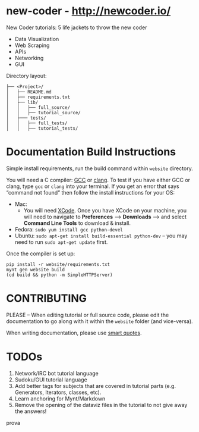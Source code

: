 new-coder - http://newcoder.io/
=========

New Coder tutorials: 5 life jackets to throw the new coder

* Data Visualization
* Web Scraping
* APIs
* Networking
* GUI

Directory layout:

	├── <Project>/
	│   ├── README.md
	│   ├── requirements.txt
	│   ├── lib/
	│   │   ├── full_source/
	│   │   ├── tutorial_source/
	│   ├─── tests/
	│   │   ├── full_tests/
	│   │   ├── tutorial_tests/

Documentation Build Instructions
==================

Simple install requirements, run the build command within `website` directory. 

You will need a C compiler: [GCC](http://gcc.gnu.org/) or [clang](http://clang.llvm.org/).  To test if you have either GCC or clang, type `gcc` or `clang` into your terminal. If you get an error that says “command not found” then follow the install instructions for your OS:

* Mac: 
	* You will need [XCode](http://developer.apple.com/xcode). Once you have XCode on your machine, you will need to navigate to **Preferences** –> **Downloads** –> and select **Command Line Tools** to download & install.
* Fedora: `sudo yum install gcc python-devel`
* Ubuntu: `sudo apt-get install build-essential python-dev` – you may need to run `sudo apt-get update` first.

Once the compiler is set up:

    pip install -r website/requirements.txt
    mynt gen website build
    (cd build && python -m SimpleHTTPServer)


CONTRIBUTING
============

PLEASE – When editing tutorial or full source code, please edit the documentation to go along with it within the `website` folder (and vice-versa).

When writing documentation, please use [smart quotes](http://en.wikipedia.org/wiki/Quotation_mark_glyphs).


TODOs
=====

1. Network/IRC bot tutorial language
2. Sudoku/GUI tutorial language
5. Add better tags for subjects that are covered in tutorial parts (e.g. Generators, Iterators, classes, etc).
6. Learn anchoring for Mynt/Markdown
7. Remove the opening of the dataviz files in the tutorial to not give away the answers!

prova
